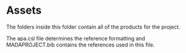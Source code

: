 # Assets

The folders inside this folder contain all of the products for the project.

The apa.csl file determines the reference formatting and MADAPROJECT.bib contains the references used in this file.